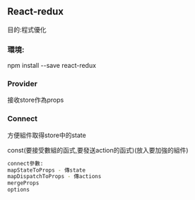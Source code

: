 <h2>React-redux</h2>

目的:程式優化<br>

<h3>環境:</h3>

npm install --save react-redux

<h3>Provider</h3>
接收store作為props

<h3>Connect</h3>
方便組件取得store中的state<br>

const(要接受數組的函式,要發送action的函式)(放入要加強的組件)<br>

```bash
connect參數:
mapStateToProps - 傳state
mapDispatchToProps - 傳actions
mergeProps
options
```



